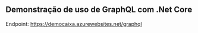 ## Demonstração de uso de GraphQL com .Net Core

Endpoint: https://democaixa.azurewebsites.net/graphql
